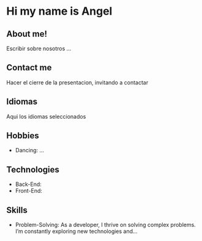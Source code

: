 # Hi my name is Angel

## About me!

Escribir sobre nosotros ... 

## Contact me

Hacer el cierre de la presentacion, invitando a contactar

## Idiomas

Aqui los idiomas seleccionados
## Hobbies
- Dancing: ...
## Technologies
- Back-End: 
- Front-End:

## Skills
- Problem-Solving: As a developer, I thrive on solving complex problems. I’m constantly exploring new technologies and...

 

